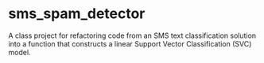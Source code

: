 # sms_spam_detector
A class project for refactoring code from an SMS text classification solution into a function that constructs a linear Support Vector Classification (SVC) model. 
